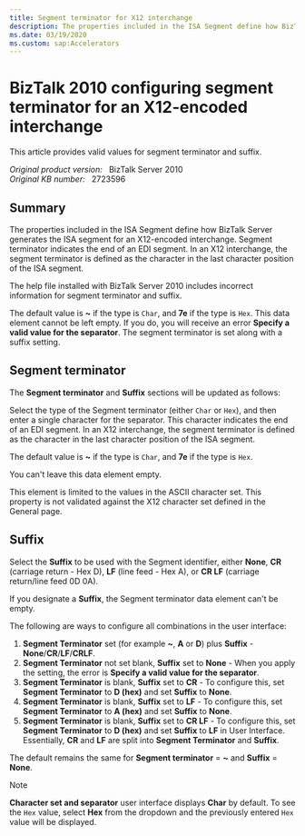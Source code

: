 ```yaml
---
title: Segment terminator for X12 interchange
description: The properties included in the ISA Segment define how BizTalk Server generates the ISA segment for an X12-encoded interchange. Valid values for Segment terminator are explained.
ms.date: 03/19/2020
ms.custom: sap:Accelerators
---
```

# BizTalk 2010 configuring segment terminator for an X12-encoded interchange

This article provides valid values for segment terminator and suffix.

_Original product version:_ &nbsp; BizTalk Server 2010  
_Original KB number:_ &nbsp; 2723596

## Summary

The properties included in the ISA Segment define how BizTalk Server generates the ISA segment for an X12-encoded interchange. Segment terminator indicates the end of an EDI segment. In an X12 interchange, the segment terminator is defined as the character in the last character position of the ISA segment.

The help file installed with BizTalk Server 2010 includes incorrect information for segment terminator and suffix.

The default value is **~** if the type is `Char`, and **7e** if the type is `Hex`. This data element cannot be left empty. If you do, you will receive an error **Specify a valid value for the separator**. The segment terminator is set along with a suffix setting.

## Segment terminator

The **Segment terminator** and **Suffix** sections will be updated as follows:

Select the type of the Segment terminator (either `Char` or `Hex`), and then enter a single character for the separator. This character indicates the end of an EDI segment. In an X12 interchange, the segment terminator is defined as the character in the last character position of the ISA segment.

The default value is **~** if the type is `Char`, and **7e** if the type is `Hex`.

You can't leave this data element empty.

This element is limited to the values in the ASCII character set. This property is not validated against the X12 character set defined in the General page.

## Suffix

Select the **Suffix** to be used with the Segment identifier, either **None**, **CR** (carriage return - Hex D), **LF** (line feed - Hex A), or **CR LF** (carriage return/line feed 0D 0A).

If you designate a **Suffix**, the Segment terminator data element can't be empty.

The following are ways to configure all combinations in the user interface:

1. **Segment Terminator** set (for example **~**, **A** or **D**) plus **Suffix** - **None**/**CR**/**LF**/**CRLF**.
2. **Segment Terminator** not set blank, **Suffix** set to **None** - When you apply the setting, the error is **Specify a valid value for the separator**.
3. **Segment Terminator** is blank, **Suffix** set to **CR** - To configure this, set **Segment Terminator** to **D (hex)** and set **Suffix** to **None**.
4. **Segment Terminator** is blank, **Suffix** set to **LF** - To configure this, set **Segment Terminator** to **A (hex)** and set **Suffix** to **None**.
5. **Segment Terminator** is blank, **Suffix** set to **CR LF** - To configure this, set **Segment Terminator** to **D (hex)** and set **Suffix** to **LF** in User Interface. Essentially, **CR** and **LF** are split into **Segment Terminator** and **Suffix**.

The default remains the same for **Segment terminator** = **~** and **Suffix** = **None**.

> [!NOTE]
> **Character set and separator** user interface displays **Char** by default. To see the `Hex` value, select **Hex** from the dropdown and the previously entered `Hex` value will be displayed.
